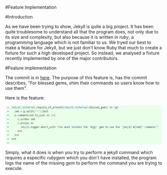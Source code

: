 #Feature Implementation

#Introduction

As we have been trying to show, Jekyll is quite a big project. It has been quite troublesome to understand all that the program does, not only due to its size and complexity, but also because it is written in *ruby*, a programming language which is not familiar to us. We tryed our best to make a feature for Jekyll, but we just don't know Ruby that much to create a fixture for such a high developed project. So instead, we analysed a fixture recently implemented by one of the major contributors. 



#Feature implementation

The commit is in [here](https://github.com/jekyll/jekyll/commit/31b0e88b0788cbaf01c4b9159ef3c0df7bdfb030). 
The purpose of this feature is, has the commit describes, "For blessed gems, shim their commands so users know how to use them".

Here is the feature:

![Feature implementation](./Resources/feature.jpg)

Simply. what it does is when you try to perform a jekyll command which requires a especific *rubygem* which you don't have installed, the program logs the name of the missing gem to perform the command you are trying to execute.



